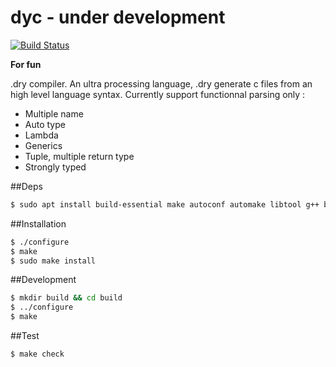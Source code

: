 # dyc - under development 
[![Build Status](https://img.shields.io/travis/dotdry/dyc/master.svg)](https://travis-ci.org/dotdry/dyc)

**For fun**

.dry compiler.
An ultra processing language, .dry generate c files from an high level language syntax.
Currently support functionnal parsing only :
- Multiple name
- Auto type
- Lambda
- Generics
- Tuple, multiple return type
- Strongly typed

##Deps
```bash
$ sudo apt install build-essential make autoconf automake libtool g++ bison flex 
```

##Installation
```bash
$ ./configure
$ make
$ sudo make install 
```

##Development 
```bash
$ mkdir build && cd build
$ ../configure
$ make
```

##Test
```bash
$ make check
```
